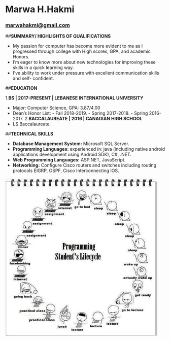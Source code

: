 # Marwa H.Hakmi

### marwahakmi@gmail.com

##**SUMMARY/ HIGHLIGHTS OF QUALIFICATIONS**

- My passion for computer has become more evident to me as I progressed through college
  with High scores, GPA, and academic Honors.
- I’m eager to know more about new technologies for improving these skills in a quick
  learning way.
- I’ve ability to work under pressure with excellent communication skills and self-
  confident.

##**EDUCATION**

1.**BS | 2017-PRESENT | LEBANESE INTERNATIONAL UNIVERSITY**

- Major: Computer Science, GPA: 3.87/4.00
- Dean’s Honor List: - Fall 2018-2019. - Spring 2017-2018. - Spring 2016-2017. 2.**BACCALAUREATE | 2016 | CANADIAN HIGH SCHOOL**
- LS Baccalaureate.

##**TECHNICAL SKILLS**

- **Database Management System:** Microsoft SQL Server.
- **Programming Languages:** experienced in: java (including native android applications
  development using Android SDK), C#, .NET.
- **Web Programming Languages:** ASP.NET, JavaScript.
- **Networking:** Configure Cisco routers and switches including routing protocols EIGRP,
  OSPF, Cisco Interconnecting IOS.

![](image.jpg?raw=true)
